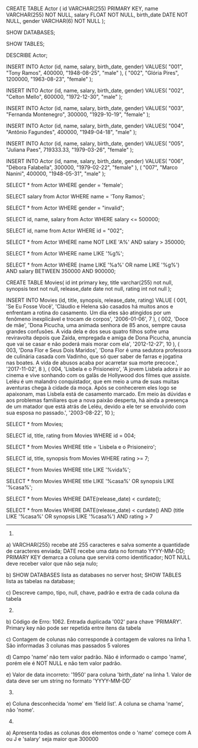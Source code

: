 CREATE TABLE Actor (
	id VARCHAR(255) PRIMARY KEY,
    name VARCHAR(255) NOT NULL,
    salary FLOAT NOT NULL,
    birth_date DATE NOT NULL,
    gender VARCHAR(6) NOT NULL
);

SHOW DATABASES;

SHOW TABLES;

DESCRIBE Actor;

INSERT INTO Actor (id, name, salary, birth_date, gender)
VALUES(
	"001",
    "Tony Ramos",
    400000,
    "1948-08-25",
    "male"
), (
	"002",
    "Glória Pires",
    1200000,
    "1963-08-23",
    "female"
);

INSERT INTO Actor (id, name, salary, birth_date, gender)
VALUES(
	"002",
    "Celton Mello",
    600000,
    "1972-12-30",
    "male"
);

INSERT INTO Actor (id, name, salary, birth_date, gender)
VALUES(
  "003", 
  "Fernanda Montenegro",
  300000,
  "1929-10-19", 
  "female"
);

INSERT INTO Actor (id, name, salary, birth_date, gender)
VALUES(
  "004",
  "Antônio Fagundes",
  400000,
  "1949-04-18", 
  "male"
);

INSERT INTO Actor (id, name, salary, birth_date, gender)
VALUES(
  "005", 
  "Juliana Paes",
  719333.33,
  "1979-03-26", 
  "female"
);

INSERT INTO Actor (id, name, salary, birth_date, gender)
VALUES(
  "006", 
  "Débora Falabella",
  300000,
  "1979-02-22", 
  "female"
), (
  "007", 
  "Marco Nanini",
  400000,
  "1948-05-31", 
  "male"
);

SELECT * from Actor WHERE gender = 'female';

SELECT salary from Actor WHERE name = 'Tony Ramos';

SELECT * from Actor WHERE gender = "invalid";

SELECT id, name, salary from Actor WHERE salary <= 500000;

SELECT id, name from Actor WHERE id = "002";

SELECT * from Actor WHERE name NOT LIKE 'A%' AND salary > 350000;

SELECT * from Actor WHERE name LIKE '%g%';

SELECT * from Actor
WHERE (name LIKE '%a%' OR name LIKE '%g%') AND salary BETWEEN 350000 AND 900000;

CREATE TABLE Movies(
	id int primary key,
    title varchar(255) not null,
    synopsis text not null,
    release_date date not null,
    rating int not null
);

INSERT INTO Movies (id, title, synopsis, release_date, rating)
VALUE (
	001,
    'Se Eu Fosse Você',
    'Cláudio e Helena são casados há muitos anos e enfrentam a rotina do casamento. Um dia eles são atingidos por um fenômeno inexplicável e trocam de corpos',
    '2006-01-06',
    7
), (
	002,
    'Doce de mãe',
    'Dona Picucha, uma animada senhora de 85 anos, sempre causa grandes confusões. A vida dela e dos seus quatro filhos sofre uma reviravolta depois que Zaida, empregada e amiga de Dona Picucha, anuncia que vai se casar e não poderá mais morar com ela',
    '2012-12-27',
    10
), (
	003,
    'Dona Flor e Seus Dois Maridos',
    'Dona Flor é uma sedutora professora de culinária casada com Vadinho, que só quer saber de farras e jogatina nas boates. A vida de abusos acaba por acarretar sua morte precoce.',
    '2017-11-02',
    8
), (
	004,
    'Lisbela e o Prisioneiro',
    'A jovem Lisbela adora ir ao cinema e vive sonhando com os galãs de Hollywood dos filmes que assiste. Leléu é um malandro conquistador, que em meio a uma de suas muitas aventuras chega à cidade da moça. Após se conhecerem eles logo se apaixonam, mas Lisbela está de casamento marcado. Em meio às dúvidas e aos problemas familiares que a nova paixão desperta, há ainda a presença de um matador que está atrás de Leléu, devido a ele ter se envolvido com sua esposa no passado.',
    '2003-08-22',
    10
);

SELECT * from Movies;

SELECT id, title, rating from Movies WHERE id = 004;

SELECT * from Movies WHERE title = 'Lisbela e o Prisioneiro';

SELECT id, title, synopsis from Movies WHERE rating >= 7;

SELECT * from Movies WHERE title LIKE '%vida%';

SELECT * from Movies WHERE title LIKE '%casa%' OR synopsis LIKE '%casa%';

SELECT * from Movies WHERE DATE(release_date) < curdate();

SELECT * from Movies WHERE DATE(release_date) < curdate() 
AND (title LIKE '%casa%' OR synopsis LIKE '%casa%') 
AND rating > 7


------------------------------------------------------------
1.
a) VARCHAR(255) recebe até 255 caracteres e salva somente a quantidade de caracteres enviada;
DATE recebe uma data no formato YYYY-MM-DD;
PRIMARY KEY demarca a coluna que servirá como identificador;
NOT NULL deve receber valor que não seja nulo;

b) SHOW DATABASES lista as databases no server host;
SHOW TABLES lista as tabelas na database;

c) Descreve campo, tipo, null, chave, padrão e extra de cada coluna da tabela

2.
b) Código de Erro: 1062. Entrada duplicada '002' para chave 'PRIMARY'. Primary key não pode ser repetida entre itens da tabela

c) Contagem de colunas não corresponde à contagem de valores na linha 1. São informadas 3 colunas mas passados 5 valores

d) Campo 'name' não tem valor padrão. Não é informado o campo 'name', porém ele é NOT NULL e não tem valor padrão.

e) Valor de data incorreto: '1950' para coluna 'birth_date' na linha 1. Valor de data deve ser um string no formato 'YYYY-MM-DD'

3.
e) Coluna desconhecida 'nome' em 'field list'. A coluna se chama 'name', não 'nome'.

4.
a) Apresenta todas as colunas dos elementos onde o 'name' começe com A ou J e 'salary' seja maior que 300000